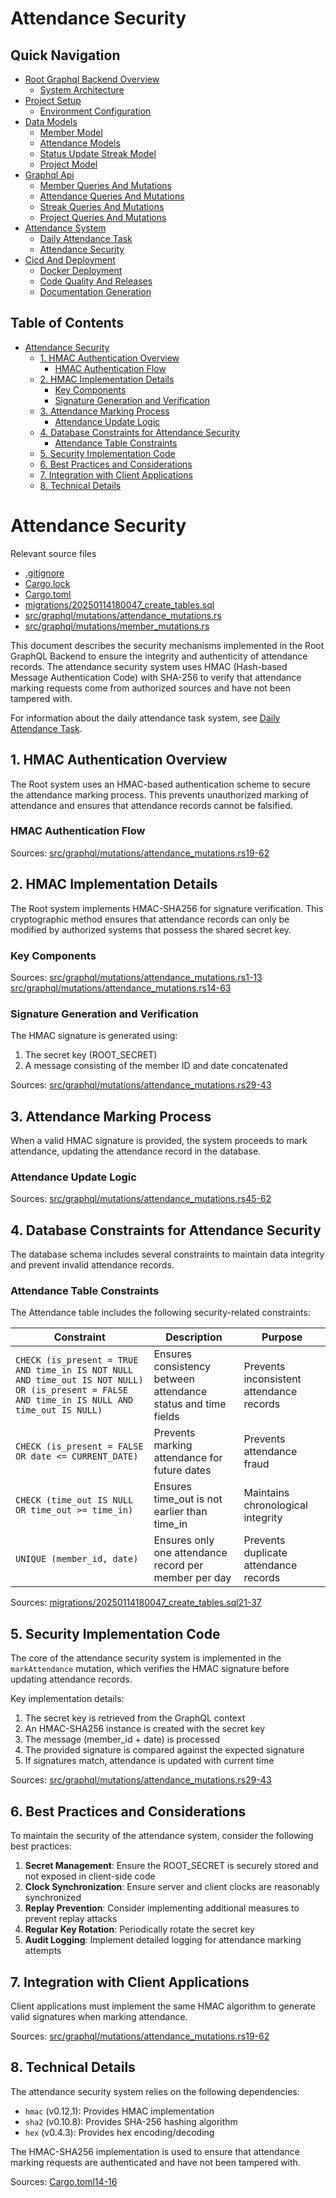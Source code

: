 # Attendance Security

## Quick Navigation

- [Root Graphql Backend Overview](1-root-graphql-backend-overview.md)
  - [System Architecture](1.1-system-architecture.md)
- [Project Setup](2-project-setup.md)
  - [Environment Configuration](2.1-environment-configuration.md)
- [Data Models](3-data-models.md)
  - [Member Model](3.1-member-model.md)
  - [Attendance Models](3.2-attendance-models.md)
  - [Status Update Streak Model](3.3-status-update-streak-model.md)
  - [Project Model](3.4-project-model.md)
- [Graphql Api](4-graphql-api.md)
  - [Member Queries And Mutations](4.1-member-queries-and-mutations.md)
  - [Attendance Queries And Mutations](4.2-attendance-queries-and-mutations.md)
  - [Streak Queries And Mutations](4.3-streak-queries-and-mutations.md)
  - [Project Queries And Mutations](4.4-project-queries-and-mutations.md)
- [Attendance System](5-attendance-system.md)
  - [Daily Attendance Task](5.1-daily-attendance-task.md)
  - [Attendance Security](5.2-attendance-security.md)
- [Cicd And Deployment](6-cicd-and-deployment.md)
  - [Docker Deployment](6.1-docker-deployment.md)
  - [Code Quality And Releases](6.2-code-quality-and-releases.md)
  - [Documentation Generation](6.3-documentation-generation.md)

## Table of Contents

- [Attendance Security](#attendance-security)
  - [1. HMAC Authentication Overview](#1-hmac-authentication-overview)
    - [HMAC Authentication Flow](#hmac-authentication-flow)
  - [2. HMAC Implementation Details](#2-hmac-implementation-details)
    - [Key Components](#key-components)
    - [Signature Generation and Verification](#signature-generation-and-verification)
  - [3. Attendance Marking Process](#3-attendance-marking-process)
    - [Attendance Update Logic](#attendance-update-logic)
  - [4. Database Constraints for Attendance Security](#4-database-constraints-for-attendance-security)
    - [Attendance Table Constraints](#attendance-table-constraints)
  - [5. Security Implementation Code](#5-security-implementation-code)
  - [6. Best Practices and Considerations](#6-best-practices-and-considerations)
  - [7. Integration with Client Applications](#7-integration-with-client-applications)
  - [8. Technical Details](#8-technical-details)

# Attendance Security

Relevant source files

* [.gitignore](https://github.com/nitronium-ops/root/blob/f2ed7e90/.gitignore)
* [Cargo.lock](https://github.com/nitronium-ops/root/blob/f2ed7e90/Cargo.lock)
* [Cargo.toml](https://github.com/nitronium-ops/root/blob/f2ed7e90/Cargo.toml)
* [migrations/20250114180047\_create\_tables.sql](https://github.com/nitronium-ops/root/blob/f2ed7e90/migrations/20250114180047_create_tables.sql)
* [src/graphql/mutations/attendance\_mutations.rs](https://github.com/nitronium-ops/root/blob/f2ed7e90/src/graphql/mutations/attendance_mutations.rs)
* [src/graphql/mutations/member\_mutations.rs](https://github.com/nitronium-ops/root/blob/f2ed7e90/src/graphql/mutations/member_mutations.rs)

This document describes the security mechanisms implemented in the Root GraphQL Backend to ensure the integrity and authenticity of attendance records. The attendance security system uses HMAC (Hash-based Message Authentication Code) with SHA-256 to verify that attendance marking requests come from authorized sources and have not been tampered with.

For information about the daily attendance task system, see [Daily Attendance Task](/nitronium-ops/root/5.1-daily-attendance-task).

## 1. HMAC Authentication Overview

The Root system uses an HMAC-based authentication scheme to secure the attendance marking process. This prevents unauthorized marking of attendance and ensures that attendance records cannot be falsified.

### HMAC Authentication Flow

Sources: [src/graphql/mutations/attendance\_mutations.rs19-62](https://github.com/nitronium-ops/root/blob/f2ed7e90/src/graphql/mutations/attendance_mutations.rs#L19-L62)

## 2. HMAC Implementation Details

The Root system implements HMAC-SHA256 for signature verification. This cryptographic method ensures that attendance records can only be modified by authorized systems that possess the shared secret key.

### Key Components

Sources: [src/graphql/mutations/attendance\_mutations.rs1-13](https://github.com/nitronium-ops/root/blob/f2ed7e90/src/graphql/mutations/attendance_mutations.rs#L1-L13) [src/graphql/mutations/attendance\_mutations.rs14-63](https://github.com/nitronium-ops/root/blob/f2ed7e90/src/graphql/mutations/attendance_mutations.rs#L14-L63)

### Signature Generation and Verification

The HMAC signature is generated using:

1. The secret key (ROOT\_SECRET)
2. A message consisting of the member ID and date concatenated

Sources: [src/graphql/mutations/attendance\_mutations.rs29-43](https://github.com/nitronium-ops/root/blob/f2ed7e90/src/graphql/mutations/attendance_mutations.rs#L29-L43)

## 3. Attendance Marking Process

When a valid HMAC signature is provided, the system proceeds to mark attendance, updating the attendance record in the database.

### Attendance Update Logic

Sources: [src/graphql/mutations/attendance\_mutations.rs45-62](https://github.com/nitronium-ops/root/blob/f2ed7e90/src/graphql/mutations/attendance_mutations.rs#L45-L62)

## 4. Database Constraints for Attendance Security

The database schema includes several constraints to maintain data integrity and prevent invalid attendance records.

### Attendance Table Constraints

The Attendance table includes the following security-related constraints:

| Constraint | Description | Purpose |
| --- | --- | --- |
| `CHECK (is_present = TRUE AND time_in IS NOT NULL AND time_out IS NOT NULL) OR (is_present = FALSE AND time_in IS NULL AND time_out IS NULL)` | Ensures consistency between attendance status and time fields | Prevents inconsistent attendance records |
| `CHECK (is_present = FALSE OR date <= CURRENT_DATE)` | Prevents marking attendance for future dates | Prevents attendance fraud |
| `CHECK (time_out IS NULL OR time_out >= time_in)` | Ensures time\_out is not earlier than time\_in | Maintains chronological integrity |
| `UNIQUE (member_id, date)` | Ensures only one attendance record per member per day | Prevents duplicate attendance records |

Sources: [migrations/20250114180047\_create\_tables.sql21-37](https://github.com/nitronium-ops/root/blob/f2ed7e90/migrations/20250114180047_create_tables.sql#L21-L37)

## 5. Security Implementation Code

The core of the attendance security system is implemented in the `markAttendance` mutation, which verifies the HMAC signature before updating attendance records.

Key implementation details:

1. The secret key is retrieved from the GraphQL context
2. An HMAC-SHA256 instance is created with the secret key
3. The message (member\_id + date) is processed
4. The provided signature is compared against the expected signature
5. If signatures match, attendance is updated with current time

Sources: [src/graphql/mutations/attendance\_mutations.rs29-43](https://github.com/nitronium-ops/root/blob/f2ed7e90/src/graphql/mutations/attendance_mutations.rs#L29-L43)

## 6. Best Practices and Considerations

To maintain the security of the attendance system, consider the following best practices:

1. **Secret Management**: Ensure the ROOT\_SECRET is securely stored and not exposed in client-side code
2. **Clock Synchronization**: Ensure server and client clocks are reasonably synchronized
3. **Replay Prevention**: Consider implementing additional measures to prevent replay attacks
4. **Regular Key Rotation**: Periodically rotate the secret key
5. **Audit Logging**: Implement detailed logging for attendance marking attempts

## 7. Integration with Client Applications

Client applications must implement the same HMAC algorithm to generate valid signatures when marking attendance.

Sources: [src/graphql/mutations/attendance\_mutations.rs19-62](https://github.com/nitronium-ops/root/blob/f2ed7e90/src/graphql/mutations/attendance_mutations.rs#L19-L62)

## 8. Technical Details

The attendance security system relies on the following dependencies:

* `hmac` (v0.12.1): Provides HMAC implementation
* `sha2` (v0.10.8): Provides SHA-256 hashing algorithm
* `hex` (v0.4.3): Provides hex encoding/decoding

The HMAC-SHA256 implementation is used to ensure that attendance marking requests are authenticated and have not been tampered with.

Sources: [Cargo.toml14-16](https://github.com/nitronium-ops/root/blob/f2ed7e90/Cargo.toml#L14-L16)